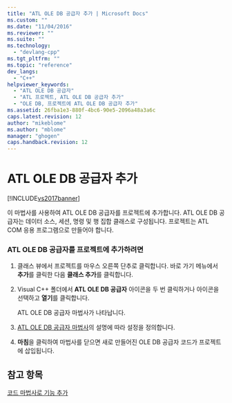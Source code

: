 ```yaml
---
title: "ATL OLE DB 공급자 추가 | Microsoft Docs"
ms.custom: ""
ms.date: "11/04/2016"
ms.reviewer: ""
ms.suite: ""
ms.technology: 
  - "devlang-cpp"
ms.tgt_pltfrm: ""
ms.topic: "reference"
dev_langs: 
  - "C++"
helpviewer_keywords: 
  - "ATL OLE DB 공급자"
  - "ATL 프로젝트, ATL OLE DB 공급자 추가"
  - "OLE DB, 프로젝트에 ATL OLE DB 공급자 추가"
ms.assetid: 26fba1e3-880f-4bc6-90e5-2096a48a3a6c
caps.latest.revision: 12
author: "mikeblome"
ms.author: "mblome"
manager: "ghogen"
caps.handback.revision: 12
---
```

# ATL OLE DB 공급자 추가
[!INCLUDE[vs2017banner](../../assembler/inline/includes/vs2017banner.md)]

이 마법사를 사용하여 ATL OLE DB 공급자를 프로젝트에 추가합니다.  ATL OLE DB 공급자는 데이터 소스, 세션, 명령 및 행 집합 클래스로 구성됩니다.  프로젝트는 ATL COM 응용 프로그램으로 만들어야 합니다.  
  
### ATL OLE DB 공급자를 프로젝트에 추가하려면  
  
1.  클래스 뷰에서 프로젝트를 마우스 오른쪽 단추로 클릭합니다.  바로 가기 메뉴에서 **추가**를 클릭한 다음 **클래스 추가**를 클릭합니다.  
  
2.  Visual C\+\+ 폴더에서 **ATL OLE DB 공급자** 아이콘을 두 번 클릭하거나 아이콘을 선택하고 **열기**를 클릭합니다.  
  
     ATL OLE DB 공급자 마법사가 나타납니다.  
  
3.  [ATL OLE DB 공급자 마법사](../../atl/reference/atl-ole-db-provider-wizard.md)의 설명에 따라 설정을 정의합니다.  
  
4.  **마침**을 클릭하여 마법사를 닫으면 새로 만들어진 OLE DB 공급자 코드가 프로젝트에 삽입됩니다.  
  
## 참고 항목  
 [코드 마법사로 기능 추가](../../ide/adding-functionality-with-code-wizards-cpp.md)